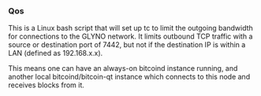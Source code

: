 ### Qos ###

This is a Linux bash script that will set up tc to limit the outgoing bandwidth for connections to the GLYNO network. It limits outbound TCP traffic with a source or destination port of 7442, but not if the destination IP is within a LAN (defined as 192.168.x.x).

This means one can have an always-on bitcoind instance running, and another local bitcoind/bitcoin-qt instance which connects to this node and receives blocks from it.
